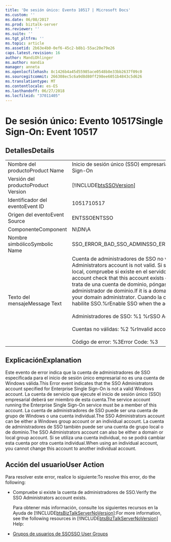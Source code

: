 ```yaml
---
title: 'De sesión único: Evento 10517 | Microsoft Docs'
ms.custom: ''
ms.date: 06/08/2017
ms.prod: biztalk-server
ms.reviewer: ''
ms.suite: ''
ms.tgt_pltfrm: ''
ms.topic: article
ms.assetid: 2b63e4b0-0ef6-45c2-b8b1-55ac20e79e26
caps.latest.revision: 16
author: MandiOhlinger
ms.author: mandia
manager: anneta
ms.openlocfilehash: 8c1426b4a45d55985ace0548b8e33bb2637f09c0
ms.sourcegitcommit: 266308ec5c6a9d8d80ff298ee6051b4843c5d626
ms.translationtype: MT
ms.contentlocale: es-ES
ms.lasthandoff: 06/27/2018
ms.locfileid: "37011405"
---
```

# <a name="single-sign-on-event-10517"></a><span data-ttu-id="e08e6-102">De sesión único: Evento 10517</span><span class="sxs-lookup"><span data-stu-id="e08e6-102">Single Sign-On: Event 10517</span></span>
## <a name="details"></a><span data-ttu-id="e08e6-103">Detalles</span><span class="sxs-lookup"><span data-stu-id="e08e6-103">Details</span></span>  

|                 |                                                                                                                                                                                                                                                                                                                             |
|-----------------|-----------------------------------------------------------------------------------------------------------------------------------------------------------------------------------------------------------------------------------------------------------------------------------------------------------------------------|
|  <span data-ttu-id="e08e6-104">Nombre del producto</span><span class="sxs-lookup"><span data-stu-id="e08e6-104">Product Name</span></span>   |                                                                                                                                                  <span data-ttu-id="e08e6-105">Inicio de sesión único (SSO) empresarial</span><span class="sxs-lookup"><span data-stu-id="e08e6-105">Enterprise Single Sign-On</span></span>                                                                                                                                                  |
| <span data-ttu-id="e08e6-106">Versión del producto</span><span class="sxs-lookup"><span data-stu-id="e08e6-106">Product Version</span></span> |                                                                                                                                 [!INCLUDE[btsSSOVersion](../includes/btsssoversion-md.md)]                                                                                                                                  |
|    <span data-ttu-id="e08e6-107">Identificador del evento</span><span class="sxs-lookup"><span data-stu-id="e08e6-107">Event ID</span></span>     |                                                                                                                                                            <span data-ttu-id="e08e6-108">10517</span><span class="sxs-lookup"><span data-stu-id="e08e6-108">10517</span></span>                                                                                                                                                            |
|  <span data-ttu-id="e08e6-109">Origen del evento</span><span class="sxs-lookup"><span data-stu-id="e08e6-109">Event Source</span></span>   |                                                                                                                                                           <span data-ttu-id="e08e6-110">ENTSSO</span><span class="sxs-lookup"><span data-stu-id="e08e6-110">ENTSSO</span></span>                                                                                                                                                            |
|    <span data-ttu-id="e08e6-111">Componente</span><span class="sxs-lookup"><span data-stu-id="e08e6-111">Component</span></span>    |                                                                                                                                                             <span data-ttu-id="e08e6-112">N\D</span><span class="sxs-lookup"><span data-stu-id="e08e6-112">N\A</span></span>                                                                                                                                                             |
|  <span data-ttu-id="e08e6-113">Nombre simbólico</span><span class="sxs-lookup"><span data-stu-id="e08e6-113">Symbolic Name</span></span>  |                                                                                                                                                   <span data-ttu-id="e08e6-114">SSO_ERROR_BAD_SSO_ADMIN</span><span class="sxs-lookup"><span data-stu-id="e08e6-114">SSO_ERROR_BAD_SSO_ADMIN</span></span>                                                                                                                                                   |
|  <span data-ttu-id="e08e6-115">Texto del mensaje</span><span class="sxs-lookup"><span data-stu-id="e08e6-115">Message Text</span></span>   | <span data-ttu-id="e08e6-116">Cuenta de administradores de SSO no válida.</span><span class="sxs-lookup"><span data-stu-id="e08e6-116">The SSO Administrators account is not valid.</span></span> <span data-ttu-id="e08e6-117">Si se trata de una cuenta local, compruebe si existe en el servidor.</span><span class="sxs-lookup"><span data-stu-id="e08e6-117">If it is a local account check that this account exists on the server.</span></span> <span data-ttu-id="e08e6-118">Si se trata de una cuenta de dominio, póngase en contacto con el administrador de dominio.</span><span class="sxs-lookup"><span data-stu-id="e08e6-118">If it is a domain account contact your domain administrator.</span></span> <span data-ttu-id="e08e6-119">Cuando la cuenta sea válida, habilite SSO.%r</span><span class="sxs-lookup"><span data-stu-id="e08e6-119">Enable SSO when the account is valid.%r</span></span><br /><br /> <span data-ttu-id="e08e6-120">Administradores de SSO: %1 %r</span><span class="sxs-lookup"><span data-stu-id="e08e6-120">SSO Administrators: %1%r</span></span><br /><br /> <span data-ttu-id="e08e6-121">Cuentas no válidas: %2 %r</span><span class="sxs-lookup"><span data-stu-id="e08e6-121">Invalid accounts: %2%r</span></span><br /><br /> <span data-ttu-id="e08e6-122">Código de error: %3</span><span class="sxs-lookup"><span data-stu-id="e08e6-122">Error Code: %3</span></span> |

## <a name="explanation"></a><span data-ttu-id="e08e6-123">Explicación</span><span class="sxs-lookup"><span data-stu-id="e08e6-123">Explanation</span></span>  
 <span data-ttu-id="e08e6-124">Este evento de error indica que la cuenta de administradores de SSO especificada para el inicio de sesión único empresarial no es una cuenta de Windows válida.</span><span class="sxs-lookup"><span data-stu-id="e08e6-124">This Error event indicates that the SSO Administrators account specified for Enterprise Single Sign-On is not a valid Windows account.</span></span> <span data-ttu-id="e08e6-125">La cuenta de servicio que ejecute el inicio de sesión único (SSO) empresarial deberá ser miembro de esta cuenta.</span><span class="sxs-lookup"><span data-stu-id="e08e6-125">The service account running the Enterprise Single Sign-On service must be a member of this account.</span></span> <span data-ttu-id="e08e6-126">La cuenta de administradores de SSO puede ser una cuenta de grupo de Windows o una cuenta individual.</span><span class="sxs-lookup"><span data-stu-id="e08e6-126">The SSO Administrators account can be either a Windows group account or an individual account.</span></span> <span data-ttu-id="e08e6-127">La cuenta de administradores de SSO también puede ser una cuenta de grupo local o de dominio.</span><span class="sxs-lookup"><span data-stu-id="e08e6-127">The SSO Administrators account can also be either a domain or local group account.</span></span> <span data-ttu-id="e08e6-128">Si se utiliza una cuenta individual, no se podrá cambiar esta cuenta por otra cuenta individual.</span><span class="sxs-lookup"><span data-stu-id="e08e6-128">When using an individual account, you cannot change this account to another individual account.</span></span>  

## <a name="user-action"></a><span data-ttu-id="e08e6-129">Acción del usuario</span><span class="sxs-lookup"><span data-stu-id="e08e6-129">User Action</span></span>  
 <span data-ttu-id="e08e6-130">Para resolver este error, realice lo siguiente:</span><span class="sxs-lookup"><span data-stu-id="e08e6-130">To resolve this error, do the following:</span></span>  

- <span data-ttu-id="e08e6-131">Compruebe si existe la cuenta de administradores de SSO.</span><span class="sxs-lookup"><span data-stu-id="e08e6-131">Verify the SSO Administrators account exists.</span></span>  

  <span data-ttu-id="e08e6-132">Para obtener más información, consulte los siguientes recursos en la Ayuda de [!INCLUDE[btsBizTalkServerNoVersion](../includes/btsbiztalkservernoversion-md.md)]:</span><span class="sxs-lookup"><span data-stu-id="e08e6-132">For more information, see the following resources in [!INCLUDE[btsBizTalkServerNoVersion](../includes/btsbiztalkservernoversion-md.md)] Help:</span></span>  

- [<span data-ttu-id="e08e6-133">Grupos de usuarios de SSO</span><span class="sxs-lookup"><span data-stu-id="e08e6-133">SSO User Groups</span></span>](../core/sso-user-groups.md)
